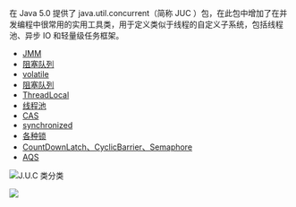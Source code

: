 在 Java 5.0 提供了 java.util.concurrent（简称 JUC ）包，在此包中增加了在并发编程中很常用的实用工具类，用于定义类似于线程的自定义子系统，包括线程池、异步 IO 和轻量级任务框架。



- [JMM](java/JUC/Java-Memory-Model.md)
- [阻塞队列](java/JUC/BlockingQueue.md)
- [volatile](java/JUC/volatile.md)
- [阻塞队列](java/JUC/BlockingQueue.md)
- [ThreadLocal](java/JUC/ThreadLocal.md)
- [线程池](java/JUC/Thread-Pool.md)
- [CAS](java/JUC/CAS.md)
- [synchronized](java/JUC/synchronized.md)
- [各种锁](java/JUC/各种锁.md)
- [CountDownLatch、CyclicBarrier、Semaphore](java/JUC/CountDownLatch、CyclicBarrier、Semaphore.md)
- [AQS](java/JUC/AQS.md)

![J.U.C 类分类](https://img-blog.csdn.net/20170126201206425?watermark/2/text/aHR0cDovL2Jsb2cuY3Nkbi5uZXQvdTAxMDg1MzI2MQ==/font/5a6L5L2T/fontsize/400/fill/I0JBQkFCMA==/dissolve/70/gravity/SouthEast)

![](https://tva1.sinaimg.cn/large/0081Kckwly1gkc498bgkkj310r0u0dhr.jpg)